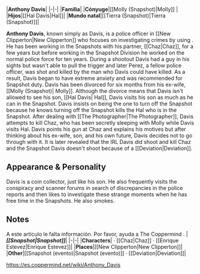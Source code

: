 |**Anthony Davis**|
|-|-|
|**Familia**|
|**Cónyuge**|[[Molly (Snapshot)\|Molly]] |
|**Hijos**|[[Hal Davis\|Hal]]|
|**Mundo natal**|[[Tierra (Snapshot)\|Tierra (Snapshot)]]|

**Anthony Davis**, known simply as Davis, is a police officer in [[New Clipperton\|New Clipperton]] who focuses on investigating crimes by using . He has been working in the Snapshots with his partner, [[Chaz\|Chaz]], for a few years but before working in the Snapshot Division he worked on the normal police force for ten years. During a shootout Davis had a guy in his sights but wasn't able to pull the trigger and later Perez, a fellow police officer, was shot and killed by the man who Davis could have killed. As a result, Davis began to have extreme anxiety and was recommended for Snapshot duty. 
Davis has been divorced for six months from his ex-wife, [[Molly (Snapshot)\| Molly]]. Although the divorce means that Davis isn't allowed to see his son, [[Hal Davis\| Hal]], Davis visits his son as much as he can in the Snapshot. Davis insists on being the one to turn off the Snapshot because he knows turning off the Snapshot kills the Hal who is in the Snapshot.
After dealing with [[The Photographer\|The Photographer]], Davis attempts to kill Chaz, who has been secretly sleeping with Molly while Davis visits Hal. Davis points his gun at Chaz and explains his motives but after thinking about his ex-wife, son, and his own future, Davis decides not to go through with it. It is later revealed that the IRL Davis did shoot and kill Chaz and the Snapshot Davis doesn't shoot because of a [[Deviation\|Deviation]].

## Appearance & Personality
Davis is a coin collector, just like his son. He also frequently visits the conspiracy and scanner forums in search of discrepancies in the police reports and then likes to investigate these strange moments when he has free time in the Snapshots. He also smokes.

## Notes

A este artículo le falta información. Por favor, ayuda a The Coppermind .
|***[[Snapshot\|Snapshot]]***|
|-|-|
|**Characters**| · [[Chaz\|Chaz]] · [[Enrique Estevez\|Enrique Estevez]]|
|**Places**|[[New Clipperton\|New Clipperton]]|
|**Other**|[[Snapshot (evento)\|Snapshot (evento)]] · [[Deviation\|Deviation]]|



https://es.coppermind.net/wiki/Anthony_Davis